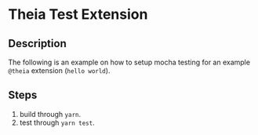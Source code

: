 # Theia Test Extension

## Description

The following is an example on how to setup mocha testing for an example `@theia` extension (`hello world`).

## Steps

1. build through `yarn`.
2. test through `yarn test`.
